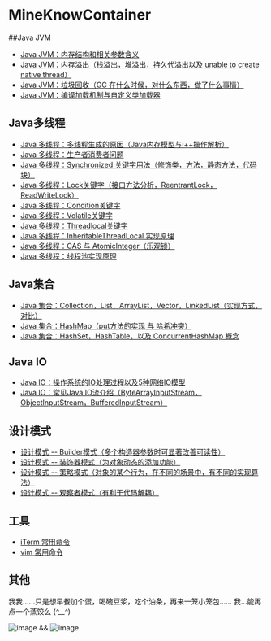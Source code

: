# MineKnowContainer

##Java JVM
- [Java JVM：内存结构和相关参数含义](https://github.com/pzxwhc/MineKnowContainer/issues/24)
- [Java JVM：内存溢出（栈溢出，堆溢出，持久代溢出以及 unable to create native thread）](https://github.com/pzxwhc/MineKnowContainer/issues/25)
- [Java JVM：垃圾回收（GC 在什么时候，对什么东西，做了什么事情）](https://github.com/pzxwhc/MineKnowContainer/issues/26)
- [Java JVM：编译加载机制与自定义类加载器](https://github.com/pzxwhc/MineKnowContainer/issues/27)

## Java多线程
- [Java 多线程：多线程生成的原因（Java内存模型与i++操作解析）](https://github.com/pzxwhc/MineKnowContainer/issues/6)
- [Java 多线程：生产者消费者问题](https://github.com/pzxwhc/MineKnowContainer/issues/8)
- [Java 多线程：Synchronized 关键字用法（修饰类，方法，静态方法，代码块）](https://github.com/pzxwhc/MineKnowContainer/issues/7)
- [Java 多线程：Lock关键字（接口方法分析，ReentrantLock，ReadWriteLock）](https://github.com/pzxwhc/MineKnowContainer/issues/16)
- [Java 多线程：Condition关键字](https://github.com/pzxwhc/MineKnowContainer/issues/10)
- [Java 多线程：Volatile关键字](https://github.com/pzxwhc/MineKnowContainer/issues/11)
- [Java 多线程：Threadlocal关键字](https://github.com/pzxwhc/MineKnowContainer/issues/12)
- [Java 多线程：InheritableThreadLocal 实现原理](https://github.com/pzxwhc/MineKnowContainer/issues/20)
- [Java 多线程：CAS 与 AtomicInteger（乐观锁）](https://github.com/pzxwhc/MineKnowContainer/issues/17)
- [Java 多线程：线程池实现原理](https://github.com/pzxwhc/MineKnowContainer/issues/9)

##  Java集合
- [Java 集合：Collection，List，ArrayList，Vector，LinkedList（实现方式，对比）](https://github.com/pzxwhc/MineKnowContainer/issues/18)
- [Java 集合：HashMap（put方法的实现 与 哈希冲突）](https://github.com/pzxwhc/MineKnowContainer/issues/19)
- [Java 集合：HashSet，HashTable，以及 ConcurrentHashMap 概念](https://github.com/pzxwhc/MineKnowContainer/issues/21)

## Java IO
- [Java IO：操作系统的IO处理过程以及5种网络IO模型](https://github.com/pzxwhc/MineKnowContainer/issues/22)
- [Java IO：常见Java IO流介绍（ByteArrayInputStream，ObjectInputStream，BufferedInputStream）](https://github.com/pzxwhc/MineKnowContainer/issues/23)

## 设计模式
- [设计模式 -- Builder模式（多个构造器参数时可显著改善可读性）](https://github.com/pzxwhc/MineKnowContainer/issues/2)
- [设计模式 -- 装饰器模式（为对象动态的添加功能）](https://github.com/pzxwhc/MineKnowContainer/issues/3)
- [设计模式 -- 策略模式（对象的某个行为，在不同的场景中，有不同的实现算法）](https://github.com/pzxwhc/MineKnowContainer/issues/4)
- [设计模式 -- 观察者模式（有利于代码解耦）](https://github.com/pzxwhc/MineKnowContainer/issues/5)

## 工具
- [iTerm 常用命令](https://github.com/pzxwhc/MineKnowContainer/issues/1) 
- [vim 常用命令](https://github.com/pzxwhc/MineKnowContainer/issues/13) 

## 其他
我我......只是想早餐加个蛋，喝碗豆浆，吃个油条，再来一笼小笼包...... 我...能再点一个蒸饺么 (*^__^*)

![image](http://7xrzlm.com1.z0.glb.clouddn.com/weixin.png?imageView/2/w/200/h/200)  && 
![image](http://7xrzlm.com1.z0.glb.clouddn.com/zhifubao.jpg?imageView/2/w/200/h/200)

